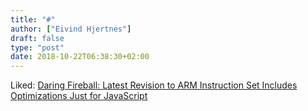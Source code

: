 ```yaml
---
title: "#"
author: ["Eivind Hjertnes"]
draft: false
type: "post"
date: 2018-10-22T06:38:30+02:00
---
```


Liked:
[Daring
Fireball: Latest Revision to ARM Instruction Set Includes Optimizations
Just for JavaScript](https://daringfireball.net/linked/2018/10/11/arm-v83-javascript)
